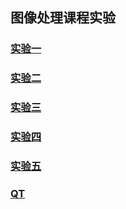 ## 图像处理课程实验


### [实验一](https://chengx-coding.github.io/USTC-MSE_DIP_Exp/exp01)

### [实验二](https://chengx-coding.github.io/USTC-MSE_DIP_Exp/exp02)

### [实验三](https://chengx-coding.github.io/USTC-MSE_DIP_Exp/exp03)

### [实验四](https://chengx-coding.github.io/USTC-MSE_DIP_Exp/exp04)

### [实验五](https://chengx-coding.github.io/USTC-MSE_DIP_Exp/exp05)

### [QT](https://chengx-coding.github.io/USTC-MSE_DIP_Exp/qt)



